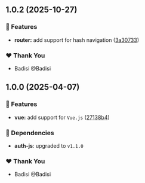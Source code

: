 ## 1.0.2 (2025-10-27)

### 🚀 Features

- **router:** add support for hash navigation ([3a30733](https://github.com/Badisi/auth-js/commit/3a30733))

### ❤️ Thank You

- Badisi @Badisi

## 1.0.0 (2025-04-07)

### 🚀 Features

- **vue:** add support for `Vue.js` ([27138b4](https://github.com/Badisi/auth-js/commit/27138b4))

### 🌱 Dependencies

- **auth-js**: upgraded to `v1.1.0`

### ❤️ Thank You

- Badisi @Badisi
